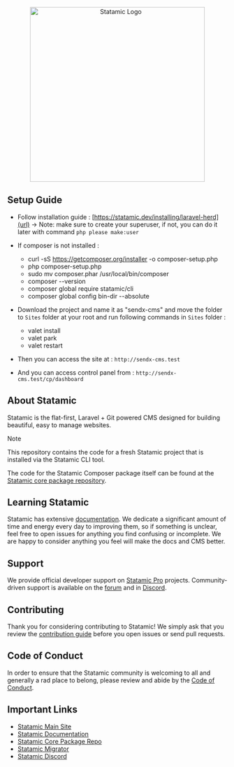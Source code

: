 <p align="center"><img src="https://statamic.com/assets/branding/Statamic-Logo+Wordmark-Rad.svg" width="400" alt="Statamic Logo" /></p>


## Setup Guide

- Follow installation guide : [https://statamic.dev/installing/laravel-herd](url)  -> Note: make sure to create your superuser, if not, you can do it later with command `php please make:user`
  
- If composer is not installed : 
    - curl -sS https://getcomposer.org/installer -o composer-setup.php
    - php composer-setup.php
    - sudo mv composer.phar /usr/local/bin/composer
    - composer --version
    - composer global require statamic/cli
    - composer global config bin-dir --absolute
 
- Download the project and name it as "sendx-cms" and move the folder to `Sites` folder at your root and run following commands in `Sites` folder : 
    - valet install
    - valet park
    - valet restart
 
- Then you can access the site at : `http://sendx-cms.test`
  
- And you can access control panel from : `http://sendx-cms.test/cp/dashboard`


## About Statamic

Statamic is the flat-first, Laravel + Git powered CMS designed for building beautiful, easy to manage websites.

> [!NOTE]
> This repository contains the code for a fresh Statamic project that is installed via the Statamic CLI tool.
>
> The code for the Statamic Composer package itself can be found at the [Statamic core package repository][cms-repo].


## Learning Statamic

Statamic has extensive [documentation][docs]. We dedicate a significant amount of time and energy every day to improving them, so if something is unclear, feel free to open issues for anything you find confusing or incomplete. We are happy to consider anything you feel will make the docs and CMS better.

## Support

We provide official developer support on [Statamic Pro](https://statamic.com/pricing) projects. Community-driven support is available on the [forum](https://statamic.com/forum) and in [Discord][discord].


## Contributing

Thank you for considering contributing to Statamic! We simply ask that you review the [contribution guide][contribution] before you open issues or send pull requests.


## Code of Conduct

In order to ensure that the Statamic community is welcoming to all and generally a rad place to belong, please review and abide by the [Code of Conduct](https://github.com/statamic/cms/wiki/Code-of-Conduct).


## Important Links

- [Statamic Main Site](https://statamic.com)
- [Statamic Documentation][docs]
- [Statamic Core Package Repo][cms-repo]
- [Statamic Migrator](https://github.com/statamic/migrator)
- [Statamic Discord][discord]

[docs]: https://statamic.dev/
[discord]: https://statamic.com/discord
[contribution]: https://github.com/statamic/cms/blob/master/CONTRIBUTING.md
[cms-repo]: https://github.com/statamic/cms
